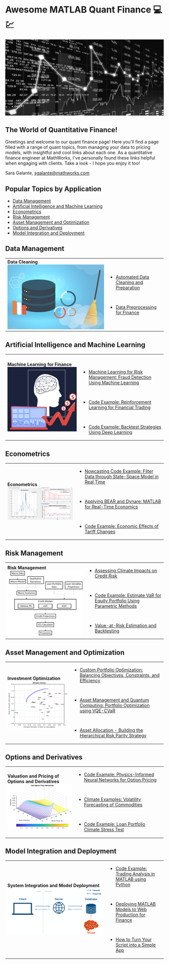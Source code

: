 # Awesome MATLAB Quant Finance :computer: :chart:

![intro](images/intro.png)

## The World of Quantitative Finance!

Greetings and welcome to our quant finance page! Here you'll find a page filled with a range of quant topics, from managing your data to pricing models, with insightful and cool links about each one. As a quantitative finance engineer at MathWorks, I've personally found these links helpful when engaging with clients. Take a look - I hope you enjoy it too!

Sara Galante, sgalante@mathworks.com

## Popular Topics by Application

- [Data Management](#data-management)
- [Artificial Intelligence and Machine Learning](#artificial-intelligence-and-machine-learning)
- [Econometrics](#econometrics)
- [Risk Management](#risk-management)
- [Asset Management and Optimization](#asset-management-and-optimization)
- [Options and Derivatives](#options-and-derivatives)
- [Model Integration and Deployment](#model-integration-and-deployment)

## Data Management

<table>
	<tbody>
		<tr>
			<td> <b>Data Cleaning<b> <br>
			<img src="images/cleandata.png" alt="cleandata" /></td>
			<td><ul>
			<li><a href="https://www.mathworks.com/videos/automated-data-cleaning-and-preparation-in-matlab-1562608492563.html">Automated Data Cleaning and Preparation</a></li>
			<p>&nbsp;</p>
			<li><a href="https://www.mathworks.com/videos/data-preprocessing-for-finance-1602504445109.html">Data Preprocessing for Finance</a></li>
			</ul></td>
		</tr>
	</tbody>
</table>

## Artificial Intelligence and Machine Learning

<table>
	<tbody>
		<tr>
		<td> <b>Machine Learning for Finance<b> <br>
			<img src="images/mlfin.png" alt="mlfin" /></td>
		<td><ul>
			<p>&nbsp;</p>
			<li><a href="https://www.youtube.com/watch?v=ONNk9ypWzeU">Machine Learning for Risk Management: Fraud Detection Using Machine Learning</a></li>
			<p>&nbsp;</p>
			<li><a href="https://github.com/matlab-deep-learning/reinforcement_learning_financial_trading">Code Example: Reinforcement Learning for Financial Trading</a></li>
			<p>&nbsp;</p>
			<li><a href="https://www.mathworks.com/help/finance/backtest-strategies-using-deep-learning.html">Code Example: Backtest Strategies Using Deep Learning</a></li>
		</ul></td>
		</tr>
	</tbody>
</table>

## Econometrics

<table>
	<tbody>
		<tr>
			<td><b> Econometrics <b><br>
			<img src="images/econ.png" alt="econ" /></td>
			<td><ul>
			<li><a href="https://www.mathworks.com/help/econ/filter-data-through-statespace-model-in-real-time.html">Nowcasting Code Example: Filter Data through State-Space Model in Real Time</a></li>
			<p>&nbsp;</p>
			<li><a href="https://www.mathworks.com/videos/matlab-for-real-time-economics-1668422801893.htmll">Applying BEAR and Dynare: MATLAB for Real-Time Economics</a></li>
			<p>&nbsp;</p>
			<li><a href="https://blogs.mathworks.com/finance/2025/03/20/the-economic-effects-of-tariff-changes/">Code Example: Economic Effects of Tariff Changes</a></li>
			</ul></td>
		</tr>
	</tbody>
</table>

## Risk Management

<table>
	<tbody>
		<tr>
			<td> <b>Risk Management <b> <br>
			<img src="images/riskmanage.png" alt="riskmanage" /></td>
			<td><ul>
			<li><a href="https://blogs.mathworks.com/finance/2025/03/03/assessing-climate-impacts-on-credit-risk/">Assessing Climate Impacts on Credit Risk</a></li>
			<p>&nbsp;</p>
			<li><a href="https://www.mathworks.com/help/risk/estimate-var-using-parametric-methods.html">Code Example: Estimate VaR for Equity Portfolio Using Parametric Methods</a></li>
			<p>&nbsp;</p>
			<li><a href="https://www.mathworks.com/help/risk/value-at-risk-estimation-and-backtesting.html">Value-at-Risk Estimation and Backtesting</a></li>
			</ul></td>
		</tr>
	</tbody>
</table>

## Asset Management and Optimization

<table>
	<tbody>
		<tr>
			<td> <b>Investment Optimization <b> <br>
			<img src="images/portopt.png" alt="portopt" /></td>
			<td><ul>
			<li><a href="https://blogs.mathworks.com/finance/2025/02/07/custom-portfolio-optimization-balancing-objectives-constraints-and-efficiency/">Custom Portfolio Optimization: Balancing Objectives, Constraints, and Efficiency</a></li>
			<p>&nbsp;</p>
			<li><a href="https://github.com/mathworks/Quantum-Computing-MATLAB/tree/main/examples/portfolio-optimization">Asset Management and Quantum Computing: Portfolio Optimization using VQE-CVaR</a></li>
			<p>&nbsp;</p>
			<li><a href="https://www.youtube.com/watch?v=e21MfMe5vtU">Asset Allocation - Building the Hierarchical Risk Parity Strategy</a></li>
			</ul></td>
		</tr>
	</tbody>
</table>

## Options and Derivatives

<table>
	<tbody>
		<tr>
			<td><b> Valuation and Pricing of Options and Derivatives <b><br>
			<img src="images/option.png" alt="option" /></td>
			<td><ul>
			<li><a href="https://github.com/matlab-deep-learning/PINNsOptionPricing">Code Example: Physics-Informed Neural Networks for Option Pricing</a></li>
			<p>&nbsp;</p>
			<li><a href="https://github.com/mathworks/climate-examples-commodity-volatility">Climate Examples: Volatility Forecasting of Commodities</a></li>
			<p>&nbsp;</p>
			<li><a href="https://github.com/mathworks/Climate-IAM-Explorer/tree/d578e39616fe688dfd9665e15d1f5f0cac4d1d79/examples/Loan%20Portfolio%20Climate%20Stress%20Test">Code Example: Loan Portfolio Climate Stress Test</a></li>
			</ul></td>
		</tr>
	</tbody>
</table>

## Model Integration and Deployment

<table>
	<tbody>
		<tr>
			<td><b> System Integration and Model Deployment <b><br>
			<img src="images/modeldeployment.png" alt="option" /></td>
			<td><ul>
			<li><a href="https://github.com/mathworks/Trading-Analysis-in-MATLAB-using-Python">Code Example: Trading Analysis in MATLAB using Python</a></li>
			<p>&nbsp;</p>
			<li><a href="https://www.mathworks.com/videos/deploying-matlab-models-to-web-and-production-for-finance-1607671433392.html">Deploying MATLAB Models to Web Production for Finance</a></li>
			<p>&nbsp;</p>
			<li><a href="https://github.com/mathworks/how-to-turn-your-script-into-a-simple-app ">How to Turn Your Script into a Simple App</a></li>
			</ul></td>
		</tr>
	</tbody>
</table>

